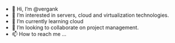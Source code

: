 - 👋 Hi, I’m @vergank
- 👀 I’m interested in servers, cloud and virtualization technologies.
- 🌱 I’m currently learning cloud
- 💞️ I’m looking to collaborate on project management.
- 📫 How to reach me ...

<!---
vergank/vergank is a ✨ special ✨ repository because its `README.md` (this file) appears on your GitHub profile.
You can click the Preview link to take a look at your changes.
--->
